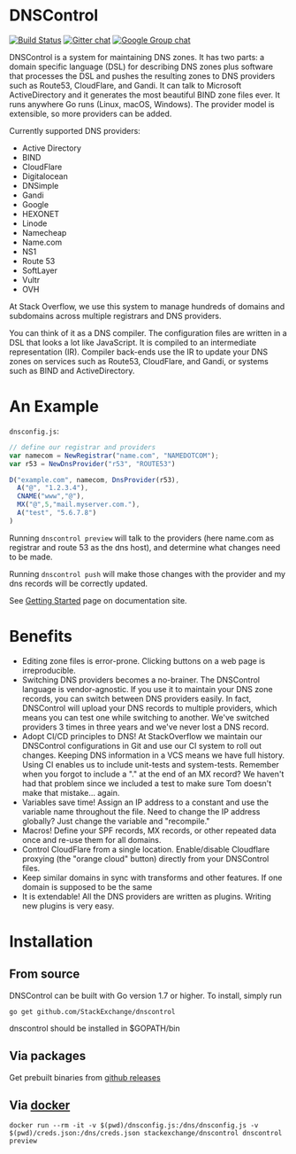 # DNSControl

[![Build Status](https://travis-ci.org/StackExchange/dnscontrol.svg?branch=master)](https://travis-ci.org/StackExchange/dnscontrol)
[![Gitter chat](https://badges.gitter.im/dnscontrol/Lobby.png)](https://gitter.im/dnscontrol/Lobby)
[![Google Group chat](https://img.shields.io/badge/google%20group-chat-green.svg)](https://groups.google.com/forum/#!forum/dnscontrol-discuss)

DNSControl is a system for maintaining DNS zones.  It has two parts:
a domain specific language (DSL) for describing DNS zones plus
software that processes the DSL and pushes the resulting zones to
DNS providers such as Route53, CloudFlare, and Gandi.  It can talk
to Microsoft ActiveDirectory and it generates the most beautiful
BIND zone files ever.  It runs anywhere Go runs (Linux, macOS,
Windows). The provider model is extensible, so more providers can be added.

Currently supported DNS providers:
 - Active Directory
 - BIND
 - CloudFlare
 - Digitalocean
 - DNSimple
 - Gandi
 - Google
 - HEXONET
 - Linode
 - Namecheap
 - Name.com
 - NS1
 - Route 53
 - SoftLayer
 - Vultr
 - OVH

At Stack Overflow, we use this system to manage hundreds of domains
and subdomains across multiple registrars and DNS providers.

You can think of it as a DNS compiler.  The configuration files are
written in a DSL that looks a lot like JavaScript.  It is compiled
to an intermediate representation (IR).  Compiler back-ends use the
IR to update your DNS zones on services such as Route53, CloudFlare,
and Gandi, or systems such as BIND and ActiveDirectory.

# An Example

`dnsconfig.js`:

```js
// define our registrar and providers
var namecom = NewRegistrar("name.com", "NAMEDOTCOM");
var r53 = NewDnsProvider("r53", "ROUTE53")

D("example.com", namecom, DnsProvider(r53),
  A("@", "1.2.3.4"),
  CNAME("www","@"),
  MX("@",5,"mail.myserver.com."),
  A("test", "5.6.7.8")
)
```

Running `dnscontrol preview` will talk to the providers (here name.com as registrar and route 53 as the dns host), and determine what changes need to be made.

Running `dnscontrol push` will make those changes with the provider and my dns records will be correctly updated.

See [Getting Started](https://stackexchange.github.io/dnscontrol/getting-started) page on documentation site.

# Benefits

* Editing zone files is error-prone.  Clicking buttons on a web
page is irreproducible.
* Switching DNS providers becomes a no-brainer.  The DNSControl
language is vendor-agnostic.  If you use it to maintain your DNS
zone records, you can switch between DNS providers easily. In fact,
DNSControl will upload your DNS records to multiple providers, which
means you can test one while switching to another. We've switched
providers 3 times in three years and we've never lost a DNS record.
* Adopt CI/CD principles to DNS!  At StackOverflow we maintain our
DNSControl configurations in Git and use our CI system to roll out
changes.  Keeping DNS information in a VCS means we have full
history.  Using CI enables us to include unit-tests and system-tests.
Remember when you forgot to include a "." at the end of an MX record?
We haven't had that problem since we included a test to make sure
Tom doesn't make that mistake... again.
* Variables save time!  Assign an IP address to a constant and use
the variable name throughout the file. Need to change the IP address
globally? Just change the variable and "recompile."
* Macros!  Define your SPF records, MX records, or other repeated
data once and re-use them for all domains.
* Control CloudFlare from a single location.  Enable/disable
Cloudflare proxying (the "orange cloud" button) directly from your
DNSControl files.
* Keep similar domains in sync with transforms and other features.
If one domain is supposed to be the same
* It is extendable!  All the DNS providers are written as plugins.
Writing new plugins is very easy.

# Installation

## From source

DNSControl can be built with Go version 1.7 or higher. To install, simply run 

`go get github.com/StackExchange/dnscontrol`

dnscontrol should be installed in $GOPATH/bin

## Via packages

Get prebuilt binaries from [github releases](https://github.com/StackExchange/dnscontrol/releases/latest)

## Via [docker](https://hub.docker.com/r/stackexchange/dnscontrol/)

```
docker run --rm -it -v $(pwd)/dnsconfig.js:/dns/dnsconfig.js -v $(pwd)/creds.json:/dns/creds.json stackexchange/dnscontrol dnscontrol preview
```
